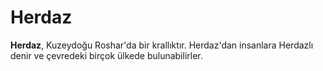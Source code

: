 # Herdaz

**Herdaz**, Kuzeydoğu Roshar'da bir krallıktır. Herdaz'dan insanlara Herdazlı denir ve çevredeki birçok ülkede bulunabilirler.
